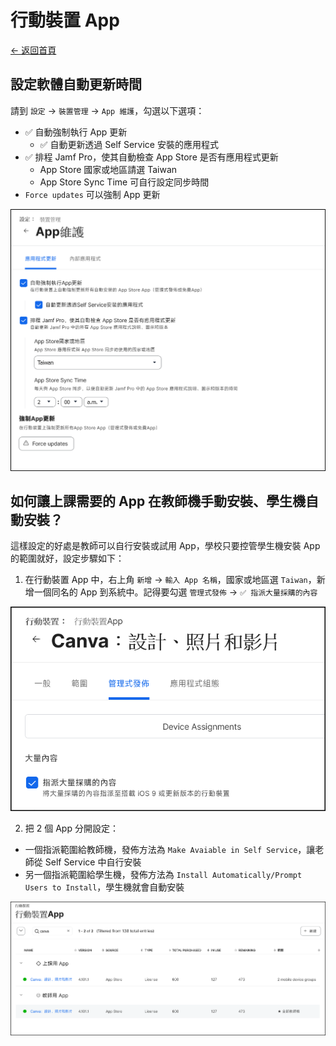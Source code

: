 # 行動裝置 App

[← 返回首頁](./)

## 設定軟體自動更新時間

請到 `設定` → `裝置管理` → `App 維護`，勾選以下選項：

* ✅ 自動強制執行 App 更新
  * ✅ 自動更新透過 Self Service 安裝的應用程式
* ✅ 排程 Jamf Pro，使其自動檢查 App Store 是否有應用程式更新
  * App Store 國家或地區請選 Taiwan
  * App Store Sync Time 可自行設定同步時間
* `Force updates` 可以強制 App 更新

![設定：App 維護](./images/settiings_app_maintenance.png)

## 如何讓上課需要的 App 在教師機手動安裝、學生機自動安裝？

這樣設定的好處是教師可以自行安裝或試用 App，學校只要控管學生機安裝 App 的範圍就好，設定步驟如下：

1. 在行動裝置 App 中，右上角 `新增` → `輸入 App 名稱`，國家或地區選 `Taiwan`，新增一個同名的 App 到系統中。記得要勾選 `管理式發佈` → `✅ 指派大量採購的內容`

![設定：App 指定大量採購](./images/settings_app_volume.png)

2. 把 2 個 App 分開設定：

* 一個指派範圍給教師機，發佈方法為 `Make Avaiable in Self Service`，讓老師從 Self Service 中自行安裝
* 另一個指派範圍給學生機，發佈方法為 `Install Automatically/Prompt Users to Install`，學生機就會自動安裝

![設定：App 分別設定](./images/settings_app.png)
